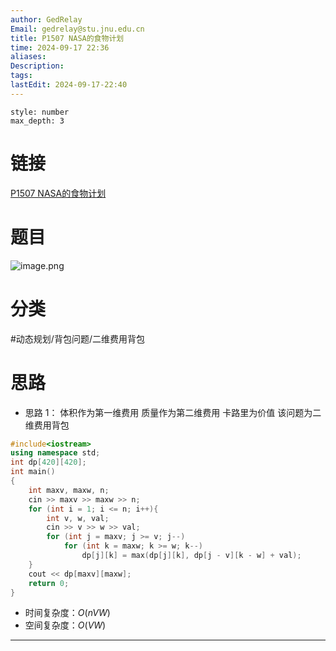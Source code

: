 ```yaml
---
author: GedRelay
Email: gedrelay@stu.jnu.edu.cn
title: P1507 NASA的食物计划
time: 2024-09-17 22:36
aliases: 
Description: 
tags: 
lastEdit: 2024-09-17-22:40
---
```


```toc
style: number
max_depth: 3
```

# 链接
[P1507 NASA的食物计划](https://www.luogu.com.cn/problem/P1507) 

# 题目
![image.png](https://ged-pic-bed.oss-cn-guangzhou.aliyuncs.com/img/202409172237258.png)


# 分类
#动态规划/背包问题/二维费用背包 

# 思路
- 思路 1：
体积作为第一维费用
质量作为第二维费用
卡路里为价值
该问题为二维费用背包


```cpp
#include<iostream>
using namespace std;
int dp[420][420];
int main()
{
	int maxv, maxw, n;
	cin >> maxv >> maxw >> n;
	for (int i = 1; i <= n; i++){
		int v, w, val;
		cin >> v >> w >> val;
		for (int j = maxv; j >= v; j--)
			for (int k = maxw; k >= w; k--)
				dp[j][k] = max(dp[j][k], dp[j - v][k - w] + val);
	}
	cout << dp[maxv][maxw];
	return 0;
}
```


- 时间复杂度：${O\left( nVW \right)  }$ 
- 空间复杂度：${O\left( VW \right)  }$ 


---

